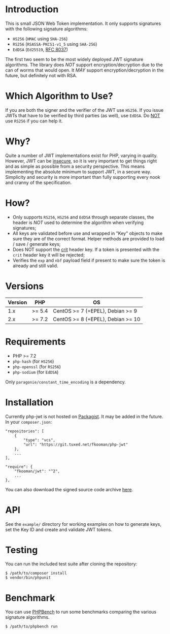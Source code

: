 # Introduction

This is small JSON Web Token implementation. It only supports signatures with 
the following signature algorithms:

* `HS256` (`HMAC` using `SHA-256`)
* `RS256` (`RSASSA-PKCS1-v1_5` using `SHA-256`)
* `EdDSA` (`Ed25519`, [RFC 8037](https://tools.ietf.org/html/rfc8037))

The first two seem to be the most widely deployed JWT signature algorithms. The
library does _NOT_ support encryption/decryption due to the can of worms that
would open. It _MAY_ support encryption/decryption in the future, but 
definitely not with RSA.

# Which Algorithm to Use?

If you are both the signer and the verifier of the JWT use `HS256`. If you 
issue JWTs that have to be verified by third parties (as well), use `EdDSA`. Do
[NOT](https://blog.trailofbits.com/2019/07/08/fuck-rsa/) use `RS256` if you can 
help it.

# Why?

Quite a number of JWT implementations exist for PHP, varying in quality. 
However, JWT can be [insecure](https://paragonie.com/blog/2017/03/jwt-json-web-tokens-is-bad-standard-that-everyone-should-avoid), 
so it is very important to get things right and as simple as possible from a 
security perspective. This means implementing the absolute minimum to support 
JWT, in a secure way. Simplicity and security is more important than fully 
supporting every nook and cranny of the specification.

# How?

* Only supports `RS256`, `HS256` and `EdDSA` through separate classes, the 
  header is _NOT_ used to determine the algorithm when verifying signatures;
* All keys are validated before use and wrapped in "Key" objects to make sure 
  they are of the correct format. Helper methods are provided to load / save / 
  generate keys;
* Does NOT support the [crit](https://tools.ietf.org/html/rfc7515#section-4.1.11) 
  header key. If a token is presented with the `crit` header key it will be 
  rejected;
* Verifies the `exp` and `nbf` payload field if present to make sure the token 
  is already and still valid.

# Versions 

| Version | PHP    | OS                                |
|---------|--------|-----------------------------------|
| 1.x     | >= 5.4 | CentOS >= 7 (+EPEL), Debian >= 9  |
| 2.x     | >= 7.2 | CentOS >= 8 (+EPEL), Debian >= 10 |

# Requirements

* PHP >= 7.2
* `php-hash` (for `HS256`)
* `php-openssl` (for `RS256`)
* `php-sodium` (for `EdDSA`)

Only `paragonie/constant_time_encoding` is a dependency.

# Installation

Currently php-jwt is not hosted on [Packagist](https://packagist.org/). It may
be added in the future. In your `composer.json`:

    "repositories": [
        {
            "type": "vcs",
            "url": "https://git.tuxed.net/fkooman/php-jwt"
        },
        ...
    ],

    "require": {
        "fkooman/jwt": "^2",
        ...
    },

You can also download the signed source code archive 
[here](https://software.tuxed.net/php-jwt/download.html).

# API

See the `example/` directory for working examples on how to generate keys, 
set the Key ID and create and validate JWT tokens.

# Testing

You can run the included test suite after cloning the repository:

    $ /path/to/composer install
    $ vendor/bin/phpunit

# Benchmark

You can use [PHPBench](https://phpbench.readthedocs.io/en/latest/) to run some 
benchmarks comparing the various signature algorithms.

    $ /path/to/phpbench run

